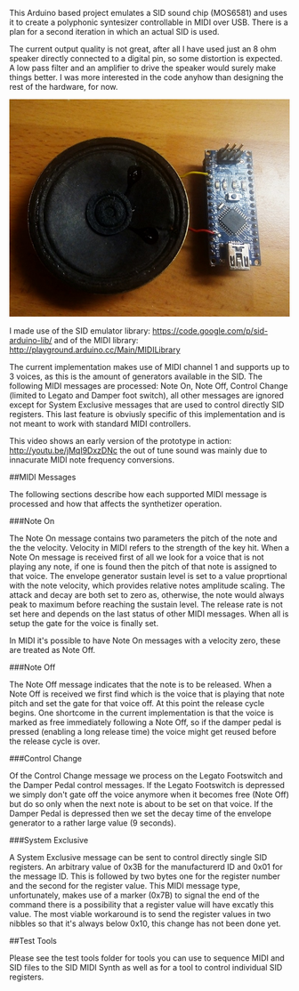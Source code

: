 This Arduino based project emulates a SID sound chip (MOS6581) and uses it to create a polyphonic syntesizer controllable in MIDI over USB. There is a plan for a second iteration in which an actual SID is used.

The current output quality is not great, after all I have used just an 8 ohm speaker directly connected to a digital pin, so some distortion is expected. A low pass filter and an amplifier to drive the speaker would surely make things better. I was more interested in the code anyhow than designing the rest of the hardware, for now.

![Proto](Documentation/proto.jpg)

I made use of the SID emulator library: https://code.google.com/p/sid-arduino-lib/ and of the MIDI library: http://playground.arduino.cc/Main/MIDILibrary

The current implementation makes use of MIDI channel 1 and supports up to 3 voices, as this is the amount of generators available in the SID. The following MIDI messages are processed: Note On, Note Off, Control Change (limited to Legato and Damper foot switch), all other messages are ignored except for System Exclusive messages that are used to control directly SID registers. This last feature is obviusly specific of this implementation and is not meant to work with standard MIDI controllers.

This video shows an early version of the prototype in action: http://youtu.be/jMqI9DxzDNc the out of tune sound was mainly due to innacurate MIDI note frequency conversions.

##MIDI Messages

The following sections describe how each supported MIDI message is processed and how that affects the synthetizer operation.

###Note On

The Note On message contains two parameters the pitch of the note and the the velocity. Velocity in MIDI refers to the strength of the key hit. When a Note On message is received first of all we look for a voice that is not playing any note, if one is found then the pitch of that note is assigned to that voice. The envelope generator sustain level is set to a value proprtional with the note velocity, which provides relative notes amplitude scaling. The attack and decay are both set to zero as, otherwise, the note would always peak to maximum before reaching the sustain level. The release rate is not set here and depends on the last status of other MIDI messages. When all is setup the gate for the voice is finally set.

In MIDI it's possible to have Note On messages with a velocity zero, these are treated as Note Off.

###Note Off

The Note Off message indicates that the note is to be released. When a Note Off is received we first find which is the voice that is playing that note pitch and set the gate for that voice off. At this point the release cycle begins. One shortcome in the current implementation is that the voice is marked as free immediately following a Note Off, so if the damper pedal is pressed (enabling a long release time) the voice might get reused before the release cycle is over.

###Control Change

Of the Control Change message we process on the Legato Footswitch and the Damper Pedal control messages. If the Legato Footswitch is depressed we simply don't gate off the voice anymore when it becomes free (Note Off) but do so only when the next note is about to be set on that voice. If the Damper Pedal is depressed then we set the decay time of the envelope generator to a rather large value (9 seconds).

###System Exclusive

A System Exclusive message can be sent to control directly single SID registers. An arbitrary value of 0x3B for the manufacturerd ID and 0x01 for the message ID. This is followed by two bytes one for the register number and the second for the register value. This MIDI message type, unfortunately, makes use of a marker (0x7B) to signal the end of the command there is a possibility that a register value will have excatly this value. The most viable workaround is to send the register values in two nibbles so that it's always below 0x10, this change has not been done yet.

##Test Tools

Please see the test tools folder for tools you can use to sequence MIDI and SID files to the SID MIDI Synth as well as for a tool to control individual SID registers.

